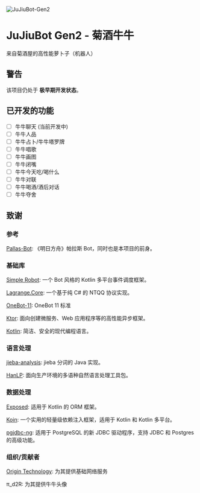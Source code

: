 ![JuJiuBot-Gen2](https://socialify.git.ci/MicIsHere/JuJiuBot-Gen2/image?custom_description=%E4%BD%BF%E7%94%A8+Kotlin+%E7%BC%96%E5%86%99%E7%9A%84%E7%AC%AC%E4%BA%8C%E4%BB%A3%E8%8F%8A%E9%85%92%E7%89%9B%E7%89%9B%EF%BC%8C%E9%AB%98%E6%80%A7%E8%83%BD%E3%80%81%E9%AB%98%E5%8F%AF%E9%9D%A0%E6%80%A7%E3%80%82%0A%E6%BA%90%E4%BA%8E+Pallas-Bot%E3%80%82&description=1&language=1&name=1&owner=1&pattern=Plus&theme=Light)

# JuJiuBot Gen2 - 菊酒牛牛
来自菊酒屋的高性能萝卜子（机器人）

## 警告
该项目仍处于 **极早期开发状态**。

## 已开发的功能
- [ ] 牛牛聊天 (当前开发中)
- [ ] 牛牛人品
- [ ] 牛牛占卜/牛牛塔罗牌
- [ ] 牛牛唱歌
- [ ] 牛牛画图
- [ ] 牛牛闭嘴
- [ ] 牛牛今天吃/喝什么
- [ ] 牛牛对联
- [ ] 牛牛喝酒/酒后对话
- [ ] 牛牛夺舍

## 致谢

### 参考
[Pallas-Bot](https://github.com/MistEO/Pallas-Bot): 《明日方舟》帕拉斯 Bot，同时也是本项目的前身。

### 基础库

[Simple Robot](https://github.com/simple-robot/simpler-robot): 一个 Bot 风格的 Kotlin 多平台事件调度框架。

[Lagrange.Core](https://github.com/LagrangeDev/Lagrange.Core): 一个基于纯 C# 的 NTQQ 协议实现。

[OneBot-11](https://github.com/botuniverse/onebot-11): OneBot 11 标准

[Ktor](https://github.com/ktorio/ktor): 面向创建微服务、Web 应用程序等的高性能异步框架。

[Kotlin](https://github.com/JetBrains/kotlin): 简洁、安全的现代编程语言。

### 语言处理
[jieba-analysis](https://github.com/huaban/jieba-analysis): jieba 分词的 Java 实现。

[HanLP](https://github.com/hankcs/HanLP): 面向生产环境的多语种自然语言处理工具包。

### 数据处理
[Exposed](https://github.com/JetBrains/Exposed): 适用于 Kotlin 的 ORM 框架。

[Koin](https://github.com/InsertKoinIO/koin): 一个实用的轻量级依赖注入框架，适用于 Kotlin 和 Kotlin 多平台。

[pgjdbc-ng](https://github.com/impossibl/pgjdbc-ng/): 适用于 PostgreSQL 的新 JDBC 驱动程序，支持 JDBC 和 Postgres 的高级功能。

### 组织/贡献者
[Origin Technology](https://github.com/Origin-Technology): 为其提供基础网络服务

π_d2R: 为其提供牛牛头像